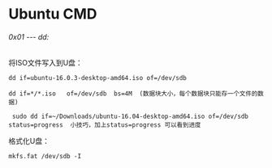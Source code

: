 # Ubuntu CMD


###### 0x01 --- dd:

将ISO文件写入到U盘：
```
dd if=ubuntu-16.0.3-desktop-amd64.iso of=/dev/sdb

dd if=*/*.iso   of=/dev/sdb  bs=4M  (数据块大小，每个数据块只能存一个文件的数据)

 sudo dd if=~/Downloads/ubuntu-16.04-desktop-amd64.iso of=/dev/sdb status=progress  小技巧，加上status=progress 可以看到进度
```

格式化U盘：

```
mkfs.fat /dev/sdb -I
```
